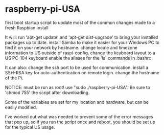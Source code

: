 # raspberry-pi-USA
first boot startup script to update most of the common changes made to a fresh Raspbian install

It will:
  run 'apt-get update' and 'apt-get dist-upgrade' to bring your installed packages up to date.
  install Samba to make it easier for your Windows PC to find it on your network by hostname.
  change locale and timezone information to US outside of raspi-config.
  change the keyboard layout to a US PC-104 keyboard
  enable the aliases for the 'ls' commands in .bashrc

It can also:
  change the ssh port to be used for communication.
  install a SSH-RSA key for auto-authentication on remote login.
  change the hostname of the Pi.
  
NOTICE: must be run as root!  use "sudo ./raspberry-pi-USA". Be sure to 'chmod 755' the script after downloading.

Some of the variables are set for my location and hardware, but can be easily modified.

I've worked out what was needed to prevent some of the error messages that pop up, so if you run the script
once and reboot, you should be set up for the typical US usage.
